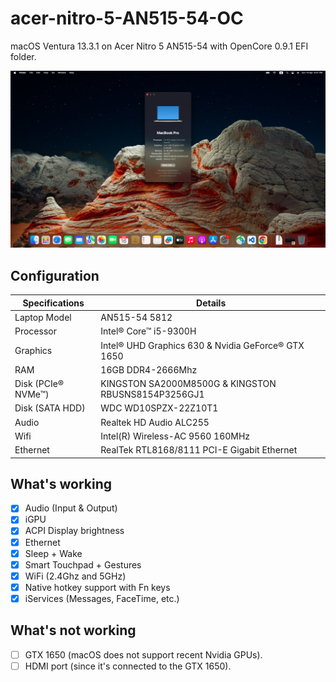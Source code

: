 # acer-nitro-5-AN515-54-OC

macOS Ventura 13.3.1 on Acer Nitro 5 AN515-54 with OpenCore 0.9.1 EFI folder.

[![](screenshot.png)](screenshot.png)

## Configuration

| Specifications      | Details                                             |
| ------------------- | --------------------------------------------------- |
| Laptop Model        | AN515-54 5812                                       |
| Processor           | Intel® Core™ i5-9300H                               |
| Graphics            | Intel® UHD Graphics 630 & Nvidia GeForce® GTX 1650  |
| RAM                 | 16GB DDR4-2666Mhz                                   |
| Disk (PCIe® NVMe™)  | KINGSTON SA2000M8500G & KINGSTON RBUSNS8154P3256GJ1 |
| Disk (SATA HDD)     | WDC WD10SPZX-22Z10T1                                |
| Audio               | Realtek HD Audio ALC255                             |
| Wifi                | Intel(R) Wireless-AC 9560 160MHz                    |
| Ethernet            | RealTek RTL8168/8111 PCI-E Gigabit Ethernet         |

## What's working

- [x] Audio (Input & Output)
- [x] iGPU
- [x] ACPI Display brightness
- [x] Ethernet
- [x] Sleep + Wake
- [x] Smart Touchpad + Gestures
- [x] WiFi (2.4Ghz and 5GHz)
- [x] Native hotkey support with Fn keys
- [x] iServices (Messages, FaceTime, etc.)

## What's not working

- [ ] GTX 1650 (macOS does not support recent Nvidia GPUs).
- [ ] HDMI port (since it's connected to the GTX 1650).

